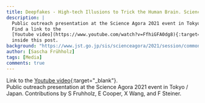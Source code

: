 ```yaml
---
title: Deepfakes - High-tech Illusions to Trick the Human Brain. Science from Switzerland
description: |
  Public outreach presentation at the Science Agora 2021 event in Tokyo / Japan.
  Find a link to the
  [Youtube video](https://www.youtube.com/watch?v=FfhiGFA0dg8){:target="_blank"}
  inside this post.
background: "https://www.jst.go.jp/sis/scienceagora/2021/session/common/img/img11-a17_00.jpg"
author: [Sascha Frühholz]
tags: [Media]
comments: true
---
```


Link to the
[Youtube video](https://www.youtube.com/watch?v=FfhiGFA0dg8){:target="_blank"}.
<br />
Public outreach presentation at the Science Agora 2021 event in Tokyo / Japan. Contributions by S Fruhholz, E Cooper, X Wang, and F Steiner.
